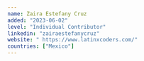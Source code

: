 ```yaml
---
name: Zaira Estefany Cruz
added: "2023-06-02"
level: "Individual Contributor"
linkedin: "zairaestefanycruz"
website: " https://www.latinxcoders.com/"
countries: ["Mexico"]
---
```

